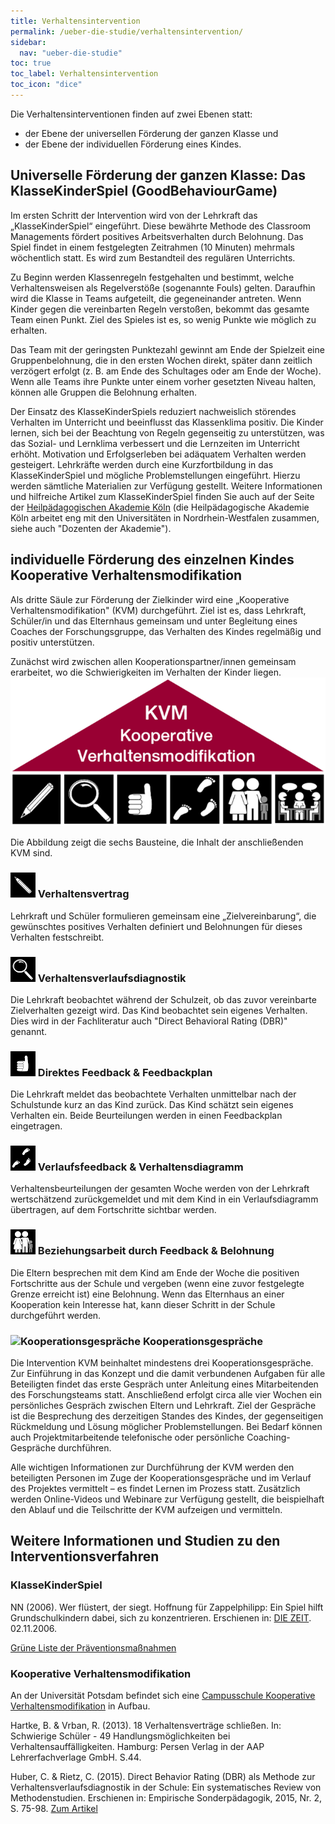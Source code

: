 ```yaml
---
title: Verhaltensintervention
permalink: /ueber-die-studie/verhaltensintervention/
sidebar:
  nav: "ueber-die-studie"
toc: true
toc_label: Verhaltensintervention
toc_icon: "dice"
---
```


Die Verhaltensinterventionen finden auf zwei Ebenen statt:
- der Ebene der universellen Förderung der ganzen Klasse und
- der Ebene der individuellen Förderung eines Kindes.

## Universelle Förderung der ganzen Klasse: Das KlasseKinderSpiel (GoodBehaviourGame)

Im ersten Schritt der Intervention wird von der Lehrkraft das „KlasseKinderSpiel“ eingeführt. Diese bewährte Methode des Classroom Managements fördert positives Arbeitsverhalten durch Belohnung. Das Spiel findet in einem festgelegten Zeitrahmen (10 Minuten) mehrmals wöchentlich statt. Es wird zum Bestandteil des regulären Unterrichts.

Zu Beginn werden Klassenregeln festgehalten und bestimmt, welche Verhaltensweisen als Regelverstöße (sogenannte Fouls) gelten. Daraufhin wird die Klasse in Teams aufgeteilt, die gegeneinander antreten. Wenn Kinder gegen die vereinbarten Regeln verstoßen, bekommt das gesamte Team einen Punkt. Ziel des Spieles ist es, so wenig Punkte wie möglich zu erhalten. 

Das Team mit der geringsten Punktezahl gewinnt am Ende der Spielzeit eine Gruppenbelohnung, die in den ersten Wochen direkt, später dann zeitlich verzögert erfolgt (z. B. am Ende des Schultages oder am Ende der Woche). Wenn alle Teams ihre Punkte unter einem vorher gesetzten Niveau halten, können alle Gruppen die Belohnung erhalten. 

Der Einsatz des KlasseKinderSpiels reduziert nachweislich störendes Verhalten im Unterricht und beeinflusst das Klassenklima positiv. Die Kinder lernen, sich bei der Beachtung von Regeln gegenseitig zu unterstützen, was das Sozial- und Lernklima verbessert und die Lernzeiten im Unterricht erhöht. Motivation und Erfolgserleben bei adäquatem Verhalten werden gesteigert. 
Lehrkräfte werden durch eine Kurzfortbildung in das KlasseKinderSpiel und mögliche Problemstellungen eingeführt. Hierzu werden sämtliche Materialien zur Verfügung gestellt.
Weitere Informationen und hilfreiche Artikel zum KlasseKinderSpiel finden Sie auch auf der Seite der [Heilpädagogischen Akademie Köln](http://www.heilpaedagogische-akademie.de/angebot/klassekinderspiel.html) (die Heilpädagogische Akademie Köln arbeitet eng mit den Universitäten in Nordrhein-Westfalen zusammen, siehe auch "Dozenten der Akademie"). 


## individuelle Förderung des einzelnen Kindes Kooperative Verhaltensmodifikation

Als dritte Säule zur Förderung der Zielkinder wird eine „Kooperative Verhaltensmodifikation" (KVM) durchgeführt. Ziel ist es, dass Lehrkraft, Schüler/in und das Elternhaus gemeinsam und unter Begleitung eines Coaches der Forschungsgruppe, das Verhalten des Kindes regelmäßig und positiv unterstützen.

Zunächst wird zwischen allen Kooperationspartner/innen gemeinsam erarbeitet, wo die Schwierigkeiten im Verhalten der Kinder liegen.  
![KVM Kooperative Verhaltensmodifikation - Gesamtbild](/assets/images/logos/KVM_komplett.png)

Die Abbildung zeigt die sechs Bausteine, die Inhalt der anschließenden KVM sind.

### ![Verhaltensvertrag](/assets/images/logos/KVM_Verhaltensvertrag_40Px.png) Verhaltensvertrag

Lehrkraft und Schüler formulieren gemeinsam eine „Zielvereinbarung“, die gewünschtes positives Verhalten definiert und Belohnungen für dieses Verhalten festschreibt.

### ![Verhaltensverlaufsdiagnostik](/assets/images/logos/KVM_Verhaltensverlaufsdiagnostik_40Px.png)   Verhaltensverlaufsdiagnostik 

Die Lehrkraft beobachtet während der Schulzeit, ob das zuvor vereinbarte Zielverhalten gezeigt wird. Das Kind beobachtet sein eigenes Verhalten. Dies wird in der Fachliteratur auch "Direct Behavioral Rating (DBR)" genannt.

### ![Direktes Feedback & Feedbackplan](/assets/images/logos/KVM_Feedback_Feedbackplan_40Px.png) Direktes Feedback & Feedbackplan

Die Lehrkraft meldet das beobachtete Verhalten unmittelbar nach der Schulstunde kurz an das Kind zurück. Das Kind schätzt sein eigenes Verhalten ein. Beide Beurteilungen werden in einen Feedbackplan eingetragen. 

### ![Verlaufsfeedback & Verhaltensdiagramme](/assets/images/logos/KVM_Verlaufsfeedback_Verhaltensdiagramm_40Px.png) Verlaufsfeedback & Verhaltensdiagramm

Verhaltensbeurteilungen der gesamten Woche werden von der Lehrkraft wertschätzend zurückgemeldet und mit dem Kind in ein Verlaufsdiagramm übertragen, auf dem Fortschritte sichtbar werden. 

### ![Beziehungsarbeit durch Feedback & Belohnung](/assets/images/logos/KVM_Beziehungsarbeit_40Px.png) Beziehungsarbeit durch Feedback & Belohnung

Die Eltern besprechen mit dem Kind am Ende der Woche die positiven Fortschritte aus der Schule und vergeben (wenn eine zuvor festgelegte Grenze erreicht ist) eine Belohnung. Wenn das Elternhaus an einer Kooperation kein Interesse hat, kann dieser Schritt in der Schule durchgeführt werden.

### ![Kooperationsgespräche](/assets/images/logos/KVM_Kooperationsgespräche_40Px.png)   Kooperationsgespräche

Die Intervention KVM beinhaltet mindestens drei Kooperationsgespräche. Zur Einführung in das Konzept und die damit verbundenen Aufgaben für alle Beteiligten findet das erste Gespräch unter Anleitung eines Mitarbeitenden des Forschungsteams statt. Anschließend erfolgt circa alle vier Wochen ein persönliches Gespräch zwischen Eltern und Lehrkraft. Ziel der Gespräche ist die Besprechung des derzeitigen Standes des Kindes, der gegenseitigen Rückmeldung und Lösung möglicher Problemstellungen. Bei Bedarf können auch Projektmitarbeitende telefonische oder persönliche Coaching-Gespräche durchführen. 

Alle wichtigen Informationen zur Durchführung der KVM werden den beteiligten Personen im Zuge der Kooperationsgespräche und im Verlauf des Projektes vermittelt – es findet Lernen im Prozess statt. Zusätzlich werden Online-Videos und Webinare zur Verfügung gestellt, die beispielhaft den Ablauf und die Teilschritte der KVM aufzeigen und vermitteln. 

## Weitere Informationen und Studien zu den Interventionsverfahren

### KlasseKinderSpiel
NN (2006). Wer flüstert, der siegt. Hoffnung für Zappelphilipp: Ein Spiel hilft Grundschulkindern dabei, sich zu konzentrieren. Erschienen in: [DIE ZEIT](https://www.zeit.de/2006/45/C-Stillarbeit). 02.11.2006.

[Grüne Liste der Präventionsmaßnahmen](https://www.gruene-liste-praevention.de/nano.cms/datenbank/programm/34)

### Kooperative Verhaltensmodifikation
An der Universität Potsdam befindet sich eine [Campusschule Kooperative Verhaltensmodifikation](https://www.uni-potsdam.de/de/campusschulen/netzwerke-in-planung/kooperative-verhaltensmodifikation.html) in Aufbau. 

Hartke, B. & Vrban, R. (2013). 18 Verhaltensverträge schließen. In: Schwierige Schüler - 49 Handlungsmöglichkeiten bei Verhaltensauffälligkeiten. Hamburg: Persen Verlag in der AAP Lehrerfachverlage GmbH. S.44.

Huber, C. & Rietz, C. (2015). Direct Behavior Rating (DBR) als Methode zur Verhaltensverlaufsdiagnostik in der Schule: Ein systematisches Review von Methodenstudien. Erschienen in: Empirische Sonderpädagogik, 2015, Nr. 2, S. 75-98. [Zum Artikel](https://www.pedocs.de/volltexte/2015/10819/pdf/ESP_2015_2_Huber_Rietz_Direct_Behavior_Rating.pdf)
